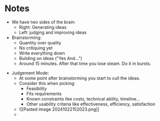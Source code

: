# Notes
- We have two sides of the brain: 
	- Right: Generating ideas
	- Left: judging and improving ideas
- Brainstorming:
	- Quantity over quality
	- No critiquing yet
	- Write everything down
	- Building on ideas ("Yes And...")
	- Around 15 minutes. After that time you lose steam. Do it in bursts.
* Judgement Mode:
	* At some point after brainstorming you start to cull the ideas. 
	* Consider this when picking:
		* Feasibility
		* Fits requirements
		* Known constraints like costs, technical ability, timeline...
		* Other usability criteria like effectiveness, efficiency, satisfaction
	* ![[Pasted image 20241022152023.png]]
	* 
